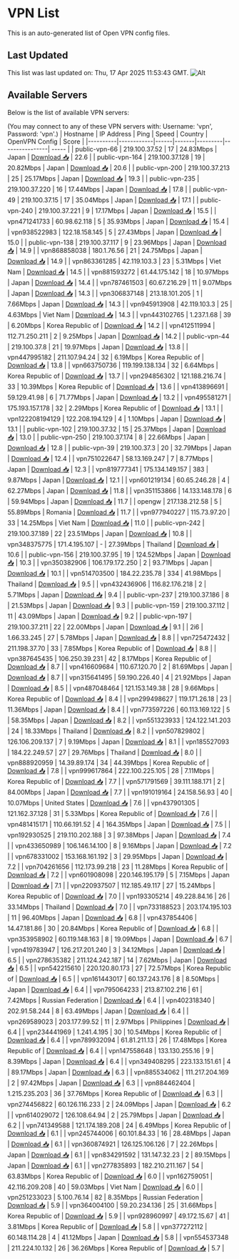 # VPN List

This is an auto-generated list of Open VPN config files.

## Last Updated

This list was last updated on: Thu, 17 Apr 2025 11:53:43 GMT.
![Alt](https://repobeats.axiom.co/api/embed/186b98318ef1479477931607c1ad7d823f12451f.svg "Repobeats analytics image")

## Available Servers

Below is the list of available VPN servers:

(You may connect to any of these VPN servers with: Username: 'vpn', Password: 'vpn'.)
| Hostname | IP Address | Ping | Speed | Country | OpenVPN Config | Score |
|----------|------------|------|-------|---------|----------------| ----- |
| public-vpn-66 | 219.100.37.52 | 17 | 24.83Mbps | Japan | [Download 📥](./configs/server_0_JP.ovpn) | 22.6 |
| public-vpn-164 | 219.100.37.128 | 19 | 20.82Mbps | Japan | [Download 📥](./configs/server_1_JP.ovpn) | 20.6 |
| public-vpn-200 | 219.100.37.213 | 25 | 25.17Mbps | Japan | [Download 📥](./configs/server_2_JP.ovpn) | 19.3 |
| public-vpn-235 | 219.100.37.220 | 16 | 17.44Mbps | Japan | [Download 📥](./configs/server_3_JP.ovpn) | 17.8 |
| public-vpn-49 | 219.100.37.15 | 17 | 35.04Mbps | Japan | [Download 📥](./configs/server_4_JP.ovpn) | 17.1 |
| public-vpn-240 | 219.100.37.221 | 9 | 17.17Mbps | Japan | [Download 📥](./configs/server_5_JP.ovpn) | 15.5 |
| vpn471241733 | 60.98.62.118 | 5 | 35.93Mbps | Japan | [Download 📥](./configs/server_6_JP.ovpn) | 15.4 |
| vpn938522983 | 122.18.158.145 | 5 | 27.43Mbps | Japan | [Download 📥](./configs/server_7_JP.ovpn) | 15.0 |
| public-vpn-138 | 219.100.37.117 | 9 | 23.96Mbps | Japan | [Download 📥](./configs/server_8_JP.ovpn) | 14.9 |
| vpn868858038 | 180.1.76.56 | 21 | 24.75Mbps | Japan | [Download 📥](./configs/server_9_JP.ovpn) | 14.9 |
| vpn863361285 | 42.119.103.3 | 23 | 5.31Mbps | Viet Nam | [Download 📥](./configs/server_10_VN.ovpn) | 14.5 |
| vpn881593272 | 61.44.175.142 | 18 | 10.97Mbps | Japan | [Download 📥](./configs/server_11_JP.ovpn) | 14.4 |
| vpn787461503 | 60.67.216.29 | 11 | 9.07Mbps | Japan | [Download 📥](./configs/server_12_JP.ovpn) | 14.3 |
| vpn306837148 | 213.18.101.205 | 1 | 7.66Mbps | Japan | [Download 📥](./configs/server_13_JP.ovpn) | 14.3 |
| vpn945913908 | 42.119.103.3 | 25 | 4.63Mbps | Viet Nam | [Download 📥](./configs/server_14_VN.ovpn) | 14.3 |
| vpn443102765 | 1.237.1.68 | 39 | 6.20Mbps | Korea Republic of | [Download 📥](./configs/server_15_KR.ovpn) | 14.2 |
| vpn412511994 | 112.71.250.211 | 2 | 9.25Mbps | Japan | [Download 📥](./configs/server_16_JP.ovpn) | 14.2 |
| public-vpn-44 | 219.100.37.8 | 21 | 19.97Mbps | Japan | [Download 📥](./configs/server_17_JP.ovpn) | 13.8 |
| vpn447995182 | 211.107.94.24 | 32 | 6.19Mbps | Korea Republic of | [Download 📥](./configs/server_18_KR.ovpn) | 13.8 |
| vpn663750736 | 119.199.138.134 | 32 | 6.64Mbps | Korea Republic of | [Download 📥](./configs/server_19_KR.ovpn) | 13.7 |
| vpn294856302 | 121.188.216.74 | 33 | 10.39Mbps | Korea Republic of | [Download 📥](./configs/server_20_KR.ovpn) | 13.6 |
| vpn413896691 | 59.129.41.98 | 6 | 71.77Mbps | Japan | [Download 📥](./configs/server_21_JP.ovpn) | 13.2 |
| vpn495581271 | 175.193.157.178 | 32 | 2.29Mbps | Korea Republic of | [Download 📥](./configs/server_22_KR.ovpn) | 13.1 |
| vpn122208194129 | 122.208.194.129 | 4 | 1.10Mbps | Japan | [Download 📥](./configs/server_23_JP.ovpn) | 13.1 |
| public-vpn-102 | 219.100.37.32 | 15 | 25.37Mbps | Japan | [Download 📥](./configs/server_24_JP.ovpn) | 13.0 |
| public-vpn-250 | 219.100.37.174 | 8 | 22.66Mbps | Japan | [Download 📥](./configs/server_25_JP.ovpn) | 12.8 |
| public-vpn-39 | 219.100.37.3 | 20 | 32.79Mbps | Japan | [Download 📥](./configs/server_26_JP.ovpn) | 12.4 |
| vpn751022647 | 58.13.169.247 | 7 | 8.77Mbps | Japan | [Download 📥](./configs/server_27_JP.ovpn) | 12.3 |
| vpn819777341 | 175.134.149.157 | 383 | 9.87Mbps | Japan | [Download 📥](./configs/server_28_JP.ovpn) | 12.1 |
| vpn601219134 | 60.65.246.28 | 4 | 62.27Mbps | Japan | [Download 📥](./configs/server_29_JP.ovpn) | 11.8 |
| vpn351153866 | 14.133.148.178 | 6 | 59.94Mbps | Japan | [Download 📥](./configs/server_30_JP.ovpn) | 11.7 |
| opengw | 217.138.212.58 | 5 | 55.89Mbps | Romania | [Download 📥](./configs/server_31_RO.ovpn) | 11.7 |
| vpn977940227 | 115.73.97.20 | 33 | 14.25Mbps | Viet Nam | [Download 📥](./configs/server_32_VN.ovpn) | 11.0 |
| public-vpn-242 | 219.100.37.189 | 22 | 23.51Mbps | Japan | [Download 📥](./configs/server_33_JP.ovpn) | 10.8 |
| vpn348375775 | 171.4.195.107 | - | 27.39Mbps | Thailand | [Download 📥](./configs/server_34_TH.ovpn) | 10.6 |
| public-vpn-156 | 219.100.37.95 | 19 | 124.52Mbps | Japan | [Download 📥](./configs/server_35_JP.ovpn) | 10.3 |
| vpn350382906 | 106.179.172.250 | 2 | 93.71Mbps | Japan | [Download 📥](./configs/server_36_JP.ovpn) | 10.1 |
| vpn514703500 | 184.22.235.78 | 334 | 41.98Mbps | Thailand | [Download 📥](./configs/server_37_TH.ovpn) | 9.5 |
| vpn432436906 | 116.82.176.218 | 2 | 5.71Mbps | Japan | [Download 📥](./configs/server_38_JP.ovpn) | 9.4 |
| public-vpn-237 | 219.100.37.186 | 8 | 21.53Mbps | Japan | [Download 📥](./configs/server_39_JP.ovpn) | 9.3 |
| public-vpn-159 | 219.100.37.112 | 11 | 43.09Mbps | Japan | [Download 📥](./configs/server_40_JP.ovpn) | 9.2 |
| public-vpn-197 | 219.100.37.211 | 22 | 22.00Mbps | Japan | [Download 📥](./configs/server_41_JP.ovpn) | 9.1 |
| 2i6 | 1.66.33.245 | 27 | 5.78Mbps | Japan | [Download 📥](./configs/server_42_JP.ovpn) | 8.8 |
| vpn725472432 | 211.198.37.70 | 33 | 7.85Mbps | Korea Republic of | [Download 📥](./configs/server_43_KR.ovpn) | 8.8 |
| vpn387645435 | 106.250.39.231 | 42 | 8.17Mbps | Korea Republic of | [Download 📥](./configs/server_44_KR.ovpn) | 8.7 |
| vpn416609684 | 110.67.120.70 | 2 | 81.69Mbps | Japan | [Download 📥](./configs/server_45_JP.ovpn) | 8.7 |
| vpn315641495 | 59.190.226.40 | 4 | 21.92Mbps | Japan | [Download 📥](./configs/server_46_JP.ovpn) | 8.5 |
| vpn487048464 | 121.153.149.38 | 28 | 9.66Mbps | Korea Republic of | [Download 📥](./configs/server_47_KR.ovpn) | 8.4 |
| vpn299498627 | 119.171.26.18 | 23 | 11.36Mbps | Japan | [Download 📥](./configs/server_48_JP.ovpn) | 8.4 |
| vpn773597226 | 60.113.169.122 | 5 | 58.35Mbps | Japan | [Download 📥](./configs/server_49_JP.ovpn) | 8.2 |
| vpn551323933 | 124.122.141.203 | 24 | 18.33Mbps | Thailand | [Download 📥](./configs/server_50_TH.ovpn) | 8.2 |
| vpn507829802 | 126.106.209.137 | 7 | 9.19Mbps | Japan | [Download 📥](./configs/server_51_JP.ovpn) | 8.1 |
| vpn185527093 | 184.22.249.57 | 27 | 29.76Mbps | Thailand | [Download 📥](./configs/server_52_TH.ovpn) | 8.0 |
| vpn888920959 | 14.39.89.174 | 34 | 44.39Mbps | Korea Republic of | [Download 📥](./configs/server_53_KR.ovpn) | 7.8 |
| vpn999617864 | 222.100.225.105 | 28 | 7.11Mbps | Korea Republic of | [Download 📥](./configs/server_54_KR.ovpn) | 7.7 |
| vpn571791569 | 39.111.188.171 | 2 | 84.00Mbps | Japan | [Download 📥](./configs/server_55_JP.ovpn) | 7.7 |
| vpn191019164 | 24.158.56.93 | 40 | 10.07Mbps | United States | [Download 📥](./configs/server_56_US.ovpn) | 7.6 |
| vpn437901305 | 121.162.37.128 | 31 | 5.33Mbps | Korea Republic of | [Download 📥](./configs/server_57_KR.ovpn) | 7.6 |
| vpn481415171 | 110.66.191.52 | 4 | 164.35Mbps | Japan | [Download 📥](./configs/server_58_JP.ovpn) | 7.5 |
| vpn192930525 | 219.110.202.188 | 3 | 97.38Mbps | Japan | [Download 📥](./configs/server_59_JP.ovpn) | 7.4 |
| vpn433650989 | 106.146.14.100 | 8 | 9.16Mbps | Japan | [Download 📥](./configs/server_60_JP.ovpn) | 7.2 |
| vpn678331002 | 153.168.161.192 | 3 | 29.95Mbps | Japan | [Download 📥](./configs/server_61_JP.ovpn) | 7.2 |
| vpn704261656 | 112.173.99.218 | 23 | 11.28Mbps | Korea Republic of | [Download 📥](./configs/server_62_KR.ovpn) | 7.2 |
| vpn601908098 | 220.146.195.179 | 5 | 7.15Mbps | Japan | [Download 📥](./configs/server_63_JP.ovpn) | 7.1 |
| vpn220937507 | 112.185.49.117 | 27 | 15.24Mbps | Korea Republic of | [Download 📥](./configs/server_64_KR.ovpn) | 7.0 |
| vpn193305214 | 49.228.84.16 | 26 | 33.14Mbps | Thailand | [Download 📥](./configs/server_65_TH.ovpn) | 7.0 |
| vpn733188523 | 203.174.195.103 | 11 | 96.40Mbps | Japan | [Download 📥](./configs/server_66_JP.ovpn) | 6.8 |
| vpn437854406 | 14.47.181.86 | 30 | 20.84Mbps | Korea Republic of | [Download 📥](./configs/server_67_KR.ovpn) | 6.8 |
| vpn353958902 | 60.119.148.163 | 8 | 19.09Mbps | Japan | [Download 📥](./configs/server_68_JP.ovpn) | 6.7 |
| vpn419783947 | 126.217.201.240 | 3 | 34.12Mbps | Japan | [Download 📥](./configs/server_69_JP.ovpn) | 6.5 |
| vpn278635382 | 211.124.242.187 | 14 | 7.62Mbps | Japan | [Download 📥](./configs/server_70_JP.ovpn) | 6.5 |
| vpn542215610 | 220.120.80.173 | 27 | 72.57Mbps | Korea Republic of | [Download 📥](./configs/server_71_KR.ovpn) | 6.5 |
| vpn161443017 | 60.137.243.176 | 8 | 8.50Mbps | Japan | [Download 📥](./configs/server_72_JP.ovpn) | 6.4 |
| vpn795064233 | 213.87.102.216 | 61 | 7.42Mbps | Russian Federation | [Download 📥](./configs/server_73_RU.ovpn) | 6.4 |
| vpn402318340 | 202.91.58.244 | 8 | 63.49Mbps | Japan | [Download 📥](./configs/server_74_JP.ovpn) | 6.4 |
| vpn269589023 | 203.177.99.52 | 11 | 2.97Mbps | Philippines | [Download 📥](./configs/server_75_PH.ovpn) | 6.4 |
| vpn234441969 | 1.241.4.195 | 30 | 10.54Mbps | Korea Republic of | [Download 📥](./configs/server_76_KR.ovpn) | 6.4 |
| vpn789932094 | 61.81.211.13 | 26 | 17.48Mbps | Korea Republic of | [Download 📥](./configs/server_77_KR.ovpn) | 6.4 |
| vpn147558648 | 133.130.255.16 | 9 | 8.39Mbps | Japan | [Download 📥](./configs/server_78_JP.ovpn) | 6.4 |
| vpn349408295 | 223.133.151.61 | 4 | 89.17Mbps | Japan | [Download 📥](./configs/server_79_JP.ovpn) | 6.3 |
| vpn885534062 | 111.217.204.169 | 2 | 97.42Mbps | Japan | [Download 📥](./configs/server_80_JP.ovpn) | 6.3 |
| vpn884462404 | 1.215.235.203 | 36 | 37.76Mbps | Korea Republic of | [Download 📥](./configs/server_81_KR.ovpn) | 6.3 |
| vpn274456822 | 60.126.116.233 | 2 | 24.09Mbps | Japan | [Download 📥](./configs/server_82_JP.ovpn) | 6.2 |
| vpn614029072 | 126.108.64.94 | 2 | 25.79Mbps | Japan | [Download 📥](./configs/server_83_JP.ovpn) | 6.2 |
| vpn741349588 | 121.174.189.208 | 24 | 6.49Mbps | Korea Republic of | [Download 📥](./configs/server_84_KR.ovpn) | 6.1 |
| vpn245744006 | 60.101.84.33 | 16 | 28.48Mbps | Japan | [Download 📥](./configs/server_85_JP.ovpn) | 6.1 |
| vpn360874921 | 126.125.106.126 | 7 | 22.26Mbps | Japan | [Download 📥](./configs/server_86_JP.ovpn) | 6.1 |
| vpn834291592 | 131.147.32.23 | 2 | 89.15Mbps | Japan | [Download 📥](./configs/server_87_JP.ovpn) | 6.1 |
| vpn277835893 | 182.210.211.167 | 54 | 63.83Mbps | Korea Republic of | [Download 📥](./configs/server_88_KR.ovpn) | 6.0 |
| vpn162759051 | 42.116.209.208 | 40 | 59.03Mbps | Viet Nam | [Download 📥](./configs/server_89_VN.ovpn) | 6.0 |
| vpn251233023 | 5.100.76.14 | 82 | 8.35Mbps | Russian Federation | [Download 📥](./configs/server_90_RU.ovpn) | 5.9 |
| vpn364004100 | 59.20.234.136 | 25 | 31.66Mbps | Korea Republic of | [Download 📥](./configs/server_91_KR.ovpn) | 5.9 |
| vpn928960997 | 49.172.15.67 | 41 | 3.81Mbps | Korea Republic of | [Download 📥](./configs/server_92_KR.ovpn) | 5.8 |
| vpn377272112 | 60.148.114.28 | 4 | 41.12Mbps | Japan | [Download 📥](./configs/server_93_JP.ovpn) | 5.8 |
| vpn554537348 | 211.224.10.132 | 26 | 36.26Mbps | Korea Republic of | [Download 📥](./configs/server_94_KR.ovpn) | 5.7 |
